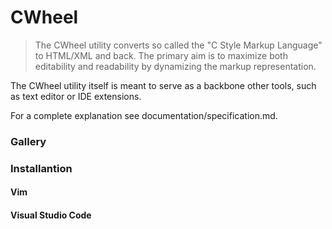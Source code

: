 # CWheel
> The CWheel utility converts so called the "C Style Markup Language" to HTML/XML and back.
> The primary aim is to maximize both editability and readability by dynamizing the markup representation.

The CWheel utility itself is meant to serve as a backbone other tools,
such as text editor or IDE extensions.

For a complete explanation see documentation/specification.md.

### Gallery

### Installantion
#### Vim
#### Visual Studio Code
